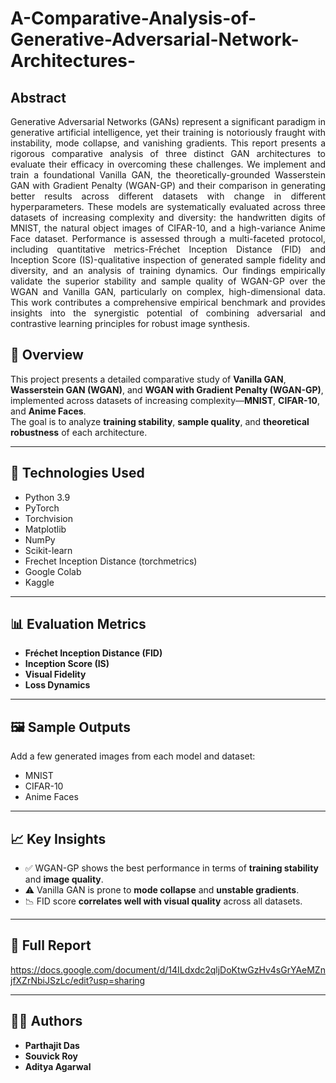 # A-Comparative-Analysis-of-Generative-Adversarial-Network-Architectures-


## Abstract
<p align="justify">Generative Adversarial Networks (GANs) represent a significant paradigm in generative artificial intelligence, yet their training is notoriously fraught with instability, mode collapse, and vanishing gradients. This report presents a rigorous comparative analysis of three distinct GAN architectures to evaluate their efficacy in overcoming these challenges. We implement and train a foundational Vanilla GAN, the theoretically-grounded Wasserstein GAN with Gradient Penalty (WGAN-GP) and their comparison in generating better results across different datasets with change in different hyperparameters. These models are systematically evaluated across three datasets of increasing complexity and diversity: the handwritten digits of MNIST, the natural object images of CIFAR-10, and a high-variance Anime Face dataset. Performance is assessed through a multi-faceted protocol, including quantitative metrics-Fréchet Inception Distance (FID) and Inception Score (IS)-qualitative inspection of generated sample fidelity and diversity, and an analysis of training dynamics. Our findings empirically validate the superior stability and sample quality of WGAN-GP over the WGAN and Vanilla GAN, particularly on complex, high-dimensional data. This work contributes a comprehensive empirical benchmark and provides insights into the synergistic potential of combining adversarial and contrastive learning principles for robust image synthesis. </p>


## 🧠 Overview
This project presents a detailed comparative study of **Vanilla GAN**, **Wasserstein GAN (WGAN)**, and **WGAN with Gradient Penalty (WGAN-GP)**, implemented across datasets of increasing complexity—**MNIST**, **CIFAR-10**, and **Anime Faces**.  
The goal is to analyze **training stability**, **sample quality**, and **theoretical robustness** of each architecture.

---

## 🚀 Technologies Used
- Python 3.9  
- PyTorch  
- Torchvision  
- Matplotlib  
- NumPy  
- Scikit-learn  
- Frechet Inception Distance (torchmetrics)  
- Google Colab  
- Kaggle  

---

## 📊 Evaluation Metrics
- **Fréchet Inception Distance (FID)**  
- **Inception Score (IS)**  
- **Visual Fidelity**  
- **Loss Dynamics**

---

## 🖼 Sample Outputs
Add a few generated images from each model and dataset:  
- MNIST  
- CIFAR-10  
- Anime Faces

---

## 📈 Key Insights
- ✅ WGAN-GP shows the best performance in terms of **training stability** and **image quality**.  
- ⚠️ Vanilla GAN is prone to **mode collapse** and **unstable gradients**.  
- 📉 FID score **correlates well with visual quality** across all datasets.

---

## 📄 Full Report
https://docs.google.com/document/d/14ILdxdc2qljDoKtwGzHv4sGrYAeMZnjfXZrNbiJSzLc/edit?usp=sharing

---

## 👨‍💻 Authors
- **Parthajit Das**  
- **Souvick Roy**  
- **Aditya Agarwal**

